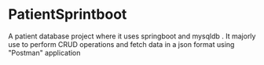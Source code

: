 # PatientSprintboot
A patient database project where it uses springboot and mysqldb .
It majorly use to perform CRUD operations and fetch data in  a json format using "Postman" application
